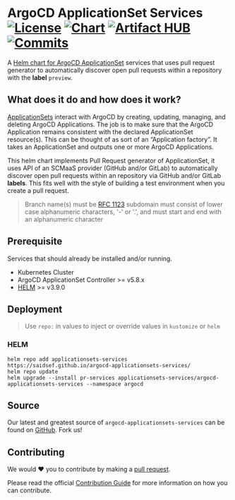# ArgoCD ApplicationSet Services [![License](https://img.shields.io/badge/License-Apache_2.0-blue.svg)](./LICENSE.md) [![Chart](https://github.com/saidsef/argocd-applicationsets-services/actions/workflows/charts.yml/badge.svg)](#deployment) [![Artifact HUB](https://img.shields.io/endpoint?url=https://artifacthub.io/badge/repository/argocd-applicationsets-services)](https://artifacthub.io/packages/search?repo=argocd-applicationsets-services) [![Commits](https://img.shields.io/github/commits-since/saidsef/argocd-applicationsets-services/latest.svg)](#Source)

A [Helm chart for ArgoCD ApplicationSet](./charts/applicationset/README.md) services that uses pull request generator to automatically discover open pull requests within a repository with the **label** `preview`.

## What does it do and how does it work?
[ApplicationSets](https://argocd-applicationset.readthedocs.io/en/stable/) interact with ArgoCD by creating, updating, managing, and deleting ArgoCD Applications. The job is to make sure that the ArgoCD Application remains consistent with the declared ApplicationSet resource(s). This can be thought of as sort of an “Application factory”. It takes an ApplicationSet and outputs one or more ArgoCD Applications.

This helm chart implements Pull Request generator of ApplicationSet, it uses API of an SCMaaS provider (GitHub and/or GitLab) to automatically discover open pull requests within an repository via GitHub and/or GitLab **labels**. This fits well with the style of building a test environment when you create a pull request.

> Branch name(s) must be [RFC 1123](https://www.rfc-editor.org/rfc/rfc1123) subdomain must consist of lower case alphanumeric characters, '-' or '.', and must start and end with an alphanumeric character
## Prerequisite

Services that should already be installed and/or running.

- Kubernetes Cluster
- ArgoCD ApplicationSet Controller >= v5.8.x
- [HELM](https://helm.sh/docs/intro/install/) >= v3.9.0

## Deployment

> Use `repo:` in values to inject or override values in `kustomize` or `helm`
### HELM

```shell
helm repo add applicationsets-services https://saidsef.github.io/argocd-applicationsets-services/
helm repo update
helm upgrade --install pr-services applicationsets-services/argocd-applicationsets-services --namespace argocd
```

## Source

Our latest and greatest source of `argocd-applicationsets-services` can be found on [GitHub](./). Fork us!

## Contributing

We would :heart: you to contribute by making a [pull request](https://github.com/saidsef/argocd-applicationsets-services/pulls).

Please read the official [Contribution Guide](./CONTRIBUTING.md) for more information on how you can contribute.
